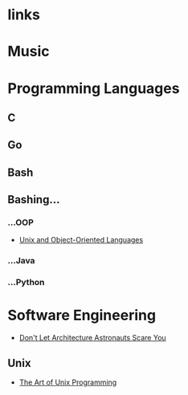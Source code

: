# links

# Music

# Programming Languages

## C

## Go

## Bash

## Bashing...

### ...OOP

- [Unix and Object-Oriented Languages](http://www.catb.org/esr/writings/taoup/html/unix_and_oo.html)

### ...Java

### ...Python

# Software Engineering

- [Don't Let Architecture Astronauts Scare You](http://www.joelonsoftware.com/articles/fog0000000018.html)

## Unix
- [The Art of Unix Programming](http://www.catb.org/esr/writings/taoup/html/index.html)
